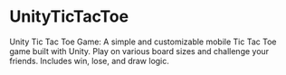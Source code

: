 # UnityTicTacToe
Unity Tic Tac Toe Game: A simple and customizable mobile Tic Tac Toe game built with Unity. Play on various board sizes and challenge your friends. Includes win, lose, and draw logic.
